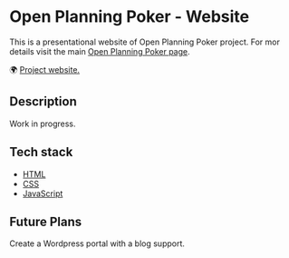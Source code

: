 # Open Planning Poker - Website

This is a presentational website of Open Planning Poker project.
For mor details visit the main [Open Planning Poker page](https://github.com/bokunda/open-planning-poker).

🌍 [Project website.](https://openplanningpoker.com)

## Description

Work in progress.

## Tech stack
- [HTML](https://developer.mozilla.org/en-US/docs/Web/HTML)
- [CSS](https://developer.mozilla.org/en-US/docs/Web/CSS)
- [JavaScript](https://developer.mozilla.org/en-US/docs/Web/JavaScript)

## Future Plans

Create a Wordpress portal with a blog support.